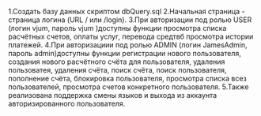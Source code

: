 1.Создать базу данных скриптом dbQuery.sql
2.Начальная страница - страница логина (URL / или /login).
3.При авторизации под ролью USER (логин vjum, пароль vjum )доступны функции просмотра списка расчётных счетов, оплаты услуг,
перевода средтвб просмотра истории платежей.
4.При авторизациии под ролью ADMIN (логин JamesAdmin, пароль admin)доступны функции регистрации нового пользователя,
создания нового расчётного счёта для пользователя, удаления пользоватея, удаления счёта, поиск счёта, поиск пользователя,
 пополнение счёта, блокировка пользователя, просмотра списка всез пользователей, просмотра счетов конкретного пользователя.
5.Также реализована поддержка смены языков и выхода из аккаунта авторизированного пользователя.
